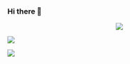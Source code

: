 ### Hi there 👋

<p align="center">
   <img align="center" src="https://github-readme-stats.vercel.app/api/?username=anuraghazra&show_icons=true&title_color=fff&icon_color=79ff97&text_color=9f9f9f&bg_color=151515"
        />
   </p>
<p>
     <img align="center" src="https://github-readme-stats.vercel.app/api/top-langs/?username=doljae&layout=compact" />
   </p>
   <p>
   
  <img align="center" src="https://github-readme-stats.vercel.app/api/wakatime?username=doljae&layout=compact" />
   </p>


<!--
**doljae/doljae** is a ✨ _special_ ✨ repository because its `README.md` (this file) appears on your GitHub profile.

Here are some ideas to get you started:

- 🔭 I’m currently working on ...
- 🌱 I’m currently learning ...
- 👯 I’m looking to collaborate on ...
- 🤔 I’m looking for help with ...
- 💬 Ask me about ...
- 📫 How to reach me: ...
- 😄 Pronouns: ...
- ⚡ Fun fact: ...
-->
